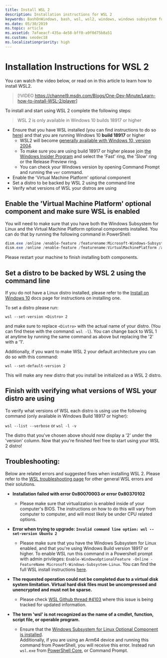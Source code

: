```yaml
---
title: Install WSL 2
description: Installation instructions for WSL 2
keywords: BashOnWindows, bash, wsl, wsl2, windows, windows subsystem for linux, windowssubsystem, ubuntu, debian, suse, windows 10, install
ms.date: 05/30/2019
ms.topic: article
ms.assetid: 7afaeacf-435a-4e58-bff0-a9f0d75b8a51
ms.custom: seodec18
ms.localizationpriority: high
---
```


# Installation Instructions for WSL 2

You can watch the video below, or read on in this article to learn how to install WSL2. 

> [!VIDEO https://channel9.msdn.com/Blogs/One-Dev-Minute/Learn-how-to-install-WSL-2/player]

To install and start using WSL 2 complete the following steps:

> WSL 2 is only available in Windows 10 builds 18917 or higher

- Ensure that you have WSL installed (you can find instructions to do so [here](./install-win10.md)) and that you are running Windows 10 **build 18917** or higher
   - WSL2 will become [generally available with Windows 10, version 2004](https://devblogs.microsoft.com/commandline/wsl2-will-be-generally-available-in-windows-10-version-2004/).
   - To make sure you are using build 18917 or higher please join [the Windows Insider Program](https://insider.windows.com/en-us/) and select the 'Fast' ring, the 'Slow' ring or the Release Preview ring.
   - You can check your Windows version by opening Command Prompt and running the `ver` command.
- Enable the 'Virtual Machine Platform' optional component
- Set a distro to be backed by WSL 2 using the command line
- Verify what versions of WSL your distros are using

## Enable the 'Virtual Machine Platform' optional component and make sure WSL is enabled

You will need to make sure that you have both the Windows Subsystem for Linux and the Virtual Machine Platform optional components installed. You can do that by running the following command in PowerShell: 

```powershell
dism.exe /online /enable-feature /featurename:Microsoft-Windows-Subsystem-Linux /all /norestart
dism.exe /online /enable-feature /featurename:VirtualMachinePlatform /all /norestart
```

Please restart your machine to finish installing both components.


## Set a distro to be backed by WSL 2 using the command line

If you do not have a Linux distro installed, please refer to the [Install on Windows 10](./install-win10.md#install-your-linux-distribution-of-choice) docs page for instructions on installing one. 

To set a distro please run: 

```
wsl --set-version <Distro> 2
```

and make sure to replace `<Distro>` with the actual name of your distro. (You can find these with the command: `wsl -l`). You can change back to WSL 1 at anytime by running the same command as above but replacing the '2' with a '1'.

Additionally, if you want to make WSL 2 your default architecture you can do so with this command:

```
wsl --set-default-version 2
```

This will make any new distro that you install be initialized as a WSL 2 distro.

## Finish with verifying what versions of WSL your distro are using

To verify what versions of WSL each distro is using use the following command (only available in Windows Build 18917 or higher):

`wsl --list --verbose` or `wsl -l -v`

The distro that you've chosen above should now display a '2' under the 'version' column. Now that you're finished feel free to start using your WSL 2 distro! 

## Troubleshooting: 

Below are related errors and suggested fixes when installing WSL 2. Please refer to the [WSL troubleshooting page](troubleshooting.md) for other general WSL errors and their solutions.

* **Installation failed with error 0x80070003 or error 0x80370102**
    * Please make sure that virtualization is enabled inside of your computer's BIOS. The instructions on how to do this will vary from computer to computer, and will most likely be under CPU related options.
   
* **Error when trying to upgrade: `Invalid command line option: wsl --set-version Ubuntu 2`**
    * Please make sure that you have the Windows Subsystem for Linux enabled, and that you're using Windows Build version 18917 or higher. To enable WSL run this command in a Powershell prompt with admin privileges: `Enable-WindowsOptionalFeature -Online -FeatureName Microsoft-Windows-Subsystem-Linux`. You can find the full WSL install instructions [here](./install-win10.md).

* **The requested operation could not be completed due to a virtual disk system limitation. Virtual hard disk files must be uncompressed and unencrypted and must not be sparse.**
    * Please check [WSL Github thread #4103](https://github.com/microsoft/WSL/issues/4103) where this issue is being tracked for updated information.

* **The term 'wsl' is not recognized as the name of a cmdlet, function, script file, or operable program.** 
    * Ensure that the [Windows Subsystem for Linux Optional Component is installed](./wsl2-install.md#enable-the-virtual-machine-platform-optional-component-and-make-sure-wsl-is-enabled).<br> Additionally, if you are using an Arm64 device and running this command from PowerShell, you will receive this error. Instead run `wsl.exe` from [PowerShell Core](https://docs.microsoft.com/en-us/powershell/scripting/install/installing-powershell-core-on-windows?view=powershell-6), or Command Prompt. 
